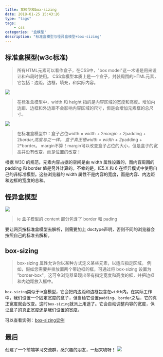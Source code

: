 ```yaml
---
title: 盒模型和box-sizing
date: 2018-01-25 15:43:26
type: "tags"
tags: 
	- css
categories: "盒模型"
description: "标准盒模型与怪异盒模型+box-sizing"
---
```

## 标准盒模型(w3c标准)
>所有HTML元素可以看作盒子，在CSS中，"box model"这一术语是用来设计和布局时使用。
CSS盒模型本质上是一个盒子，封装周围的HTML元素，它包括：边距，边框，填充，和实际内容。

![](https://ask.qcloudimg.com/draft/5687933/x8wqqio9g8.gif)

>在标准盒模型中，width 和 height 指的是内容区域的宽度和高度。增加内边距、边框和外边距不会影响内容区域的尺寸，但是会增加元素框的总尺寸。

![](https://ask.qcloudimg.com/draft/5687933/p01q3f5wq0.png)


>在标准盒模型中：盒子占位width = width + 2*margin + 2*padding + 2*border,高度与之一样。
盒子真正德width = width + 2*padding + 2*border。 margin不算！margin可以改变盒子占位的大小，但是盒子的宽高并没有改变，而是位置的改变！

根据 W3C 的规范，元素内容占据的空间是由 width 属性设置的，而内容周围的 padding 和 border 值是另外计算的。不幸的是，IE5.X 和 6 在怪异模式中使用自己的非标准模型。这些浏览器的 width 属性不是内容的宽度，而是内容、内边距和边框的宽度的总和。
## 怪异盒模型

![](https://ask.qcloudimg.com/draft/5687933/hh4krmgi8h.jpg)

>ie 盒子模型的 content 部分包含了 border 和 pading

要让网页按标准盒模型去解析，则需要加上 doctype声明，否则不同的浏览器会按照自己的标准去解析。

## box-sizing
>box-sizing 属性允许你以某种方式定义某些元素，以适应指定区域。
例如，假如您需要并排放置两个带边框的框，可通过将 box-sizing 设置为 "border-box"。这可令浏览器呈现出带有指定宽度和高度的框，并把边框和内边距放入框中。

`box-sizing`类似于ie盒模型，它会把内边距和边框包含在`width`内。在实际工作中，我们设置一个固定宽度的盒子，但当给它设置`padding`、`border`之后，它的真正宽度就会改变。这时`box-sizing`就派上用途了。它会自动调整内容的宽度，保证盒子的真正宽度还是我们设置的宽度。

可以查看实例：[box-sizing实例](http://www.runoob.com/try/try.php?filename=trycss3_box-sizing)

## 最后

创建了一个前端学习交流群，感兴趣的朋友，一起来嗨呀！
![](<https://image-static.segmentfault.com/207/665/2076650181-5bfe3d1a48e89_articlex>)
